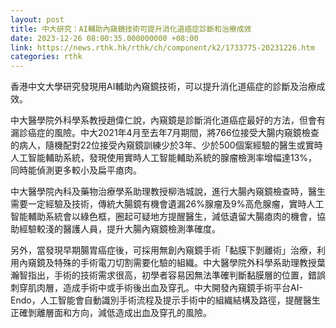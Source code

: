 ```yaml
---
layout: post
title: 中大研究：AI輔助內窺鏡技術可提升消化道癌症診斷和治療成效
date: 2023-12-26 08:00:35.000000000 +08:00
link: https://news.rthk.hk/rthk/ch/component/k2/1733775-20231226.htm
categories: rthk
---
```


香港中文大學研究發現用AI輔助內窺鏡技術，可以提升消化道癌症的診斷及治療成效。

中大醫學院外科學系教授趙偉仁說，內窺鏡是診斷消化道癌症最好的方法，但會有漏診癌症的風險。中大2021年4月至去年7月期間，將766位接受大腸内窺鏡檢查的病人，隨機配對22位接受內窺鏡訓練少於3年、少於500個案經驗的醫生或實時人工智能輔助系統，發現使用實時人工智能輔助系統的腺瘤檢測率增幅達13%，同時能偵測更多較小及扁平瘜肉。

中大醫學院內科及藥物治療學系助理教授柳浩城說，進行大腸內窺鏡檢查時，醫生需要一定經驗及技術，傳統大腸鏡有機會遺漏26%腺瘤及9%高危腺瘤，實時人工智能輔助系統會以綠色框，圈起可疑地方提醒醫生，減低遺留大腸瘜肉的機會，協助經驗較淺的醫護人員，提升大腸內窺鏡檢測準確度。

另外，當發現早期腸胃癌症後，可採用無創內窺鏡手術「黏膜下剝離術」治療，利用內窺鏡及特殊的手術電刀切割需要化驗的組織。中大醫學院外科學系助理教授葉瀚智指出，手術的技術需求很高，初學者容易因無法準確判斷黏膜層的位置，錯誤刺穿肌肉層，造成手術中或手術後出血及穿孔。中大開發內窺鏡手術平台AI-Endo，人工智能會自動識別手術流程及提示手術中的組織結構及路徑，提醒醫生正確剝離層面和方向，減低造成出血及穿孔的風險。
